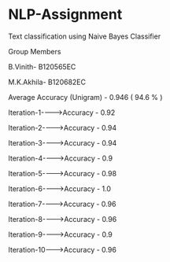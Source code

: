 # NLP-Assignment
Text classification using Naive Bayes Classifier


Group Members

B.Vinith- B120565EC 

M.K.Akhila- B120682EC



Average Accuracy (Unigram) - 0.946 ( 94.6 % ) 

Iteration-1---->Accuracy - 0.92

Iteration-2---->Accuracy - 0.94

Iteration-3---->Accuracy - 0.94

Iteration-4---->Accuracy - 0.9

Iteration-5---->Accuracy - 0.98

Iteration-6---->Accuracy - 1.0

Iteration-7---->Accuracy - 0.96

Iteration-8---->Accuracy - 0.96

Iteration-9---->Accuracy - 0.9

Iteration-10--->Accuracy - 0.96

